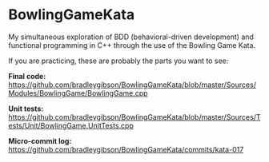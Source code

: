 # BowlingGameKata

My simultaneous exploration of BDD (behavioral-driven development) and functional programming in C++ through the use of the Bowling Game Kata.

If you are practicing, these are probably the parts you want to see:

**Final code:**  
https://github.com/bradleygibson/BowlingGameKata/blob/master/Sources/Modules/BowlingGame/BowlingGame.cpp

**Unit tests:**  
https://github.com/bradleygibson/BowlingGameKata/blob/master/Sources/Tests/Unit/BowlingGame.UnitTests.cpp

**Micro-commit log:**  
https://github.com/bradleygibson/BowlingGameKata/commits/kata-017
